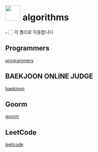 # <img src="https://user-images.githubusercontent.com/121331811/231955636-bb51ef92-28bf-4d96-ad9d-b3656d14c056.png" height="48" /> algorithms
👉🏻 각 폴더로 이동합니다

## Programmers
[programmers](https://github.com/merryfraise/algorithms/tree/main/programmers)

## BAEKJOON ONLINE JUDGE
[baekjoon](https://github.com/merryfraise/algorithms/tree/main/baekjoon)

## Goorm
[goorm](https://github.com/merryfraise/algorithms/tree/main/goorm)

## LeetCode
[leetcode](https://github.com/merryfraise/algorithms/tree/main/leetcode)
